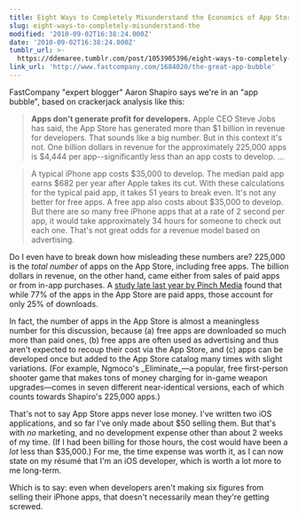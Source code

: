 ```yaml
---
title: Eight Ways to Completely Misunderstand the Economics of App Stores
slug: eight-ways-to-completely-misunderstand-the
modified: '2010-09-02T16:38:24.000Z'
date: '2010-09-02T16:38:24.000Z'
tumblr_url: >-
  https://ddemaree.tumblr.com/post/1053905396/eight-ways-to-completely-misunderstand-the
link_url: 'http://www.fastcompany.com/1684020/the-great-app-bubble'
---
```

FastCompany "expert blogger" Aaron Shapiro says we're in an "app bubble", based on crackerjack analysis like this:

> **Apps don't generate profit for developers.** Apple CEO Steve Jobs has said, the App Store has generated more than $1 billion in revenue for developers. That sounds like a big number. But in this context it's not. One billion dollars in revenue for the approximately 225,000 apps is $4,444 per app--significantly less than an app costs to develop. …

> A typical iPhone app costs $35,000 to develop. The median paid app earns $682 per year after Apple takes its cut. With these calculations for the typical paid app, it takes 51 years to break even. It's not any better for free apps. A free app also costs about $35,000 to develop. But there are so many free iPhone apps that at a rate of 2 second per app, it would take approximately 34 hours for someone to check out each one. That's not great odds for a revenue model based on advertising.

Do I even have to break down how misleading these numbers are? 225,000 is the _total number_ of apps on the App Store, including free apps. The billion dollars in revenue, on the other hand, came either from sales of paid apps or from in-app purchases. A [study late last year by Pinch Media](http://www.pinchmedia.com/blog/paid-applications-on-the-app-store-from-360idev/) found that while 77% of the apps in the App Store are paid apps, those account for only 25% of downloads.

In fact, the number of apps in the App Store is almost a meaningless number for this discussion, because (a) free apps are downloaded so much more than paid ones, (b) free apps are often used as advertising and thus aren't expected to recoup their cost via the App Store, and (c) apps can be developed once but added to the App Store catalog many times with slight variations. (For example, Ngmoco's \_Eliminate\_—a popular, free first-person shooter game that makes tons of money charging for in-game weapon upgrades—comes in seven different near-identical versions, each of which counts towards Shapiro's 225,000 apps.)

That's not to say App Store apps never lose money. I've written two iOS applications, and so far I've only made about $50 selling them. But that's with _no_ marketing, and no development expense other than about 2 weeks of my time. (If I had been billing for those hours, the cost would have been a _lot_ less than $35,000.) For me, the time expense was worth it, as I can now state on my résumé that I'm an iOS developer, which is worth a lot more to me long-term.

Which is to say: even when developers aren't making six figures from selling their iPhone apps, that doesn't necessarily mean they're getting screwed.
